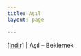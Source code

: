 ```yaml
---
title: Aşıl
layout: page

---
```

<a href="https://cloud.mail.ru/public/0db2e44fc321/A%C5%9F%C4%B1l%20-%20Beklemek" target="_blank">[indir]</a>   |   Aşıl &#8211; Beklemek